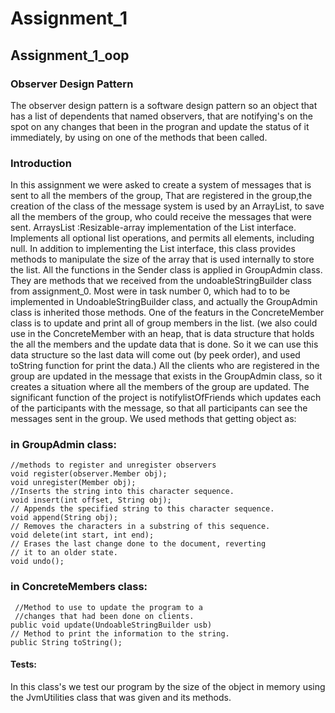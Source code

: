 # Assignment_1
## Assignment_1_oop
### Observer Design Pattern
The observer design pattern is a software design pattern so an object that has a list of dependents that named
observers, that are notifying's on the spot on any changes that been in the progran and update the status of it immediately,
by using on one of the methods that been called.
### Introduction
In this assignment we were asked to create a system of messages that is sent to all the members of the group,
That are registered in the group,the creation of the class of the message system is used by an ArrayList,
to save all the members of the group, who could receive the messages that were sent.
ArraysList :Resizable-array implementation of the List interface.
Implements all optional list operations, and permits all elements, including null.
In addition to implementing the List interface, 
this class provides methods to manipulate the size of the array that is used internally to store the list. 
All the functions in the Sender class is applied in GroupAdmin class. 
They are methods that we received from the undoableStringBuilder class from assignment_0.
Most were in task number 0, which had to to be implemented in UndoableStringBuilder class,
and actually the GroupAdmin class is inherited those methods.
One of the featurs in the ConcreteMember class is to update and print all of group members in the list.
(we also could use in the ConcreteMember with an heap, that is data structure that holds
the all the members and the update data that is done.
So it we can use this data structure so the last data will come out (by peek order), 
and used toString function for print the data.)
All the clients who are registered in the group are updated in the message that exists in the GroupAdmin class,
so it creates a situation where all the members of the group are updated.
The significant function of the project is notifylistOfFriends which updates each of the participants with the message,
so that all participants can see the messages sent in the group.
We used methods that getting object as:
### in GroupAdmin class:
    //methods to register and unregister observers
    void register(observer.Member obj);
    void unregister(Member obj);
    //Inserts the string into this character sequence.
    void insert(int offset, String obj);
    // Appends the specified string to this character sequence.
    void append(String obj);
    // Removes the characters in a substring of this sequence.
    void delete(int start, int end);
    // Erases the last change done to the document, reverting
    // it to an older state.
    void undo();
 ### in ConcreteMembers class:
     //Method to use to update the program to a
     //changes that had been done on clients.
    public void update(UndoableStringBuilder usb)
    // Method to print the information to the string.
    public String toString();
  #### Tests:
  In this class's we test our program by the size of the object in memory using the JvmUtilities class that was given and its methods.


